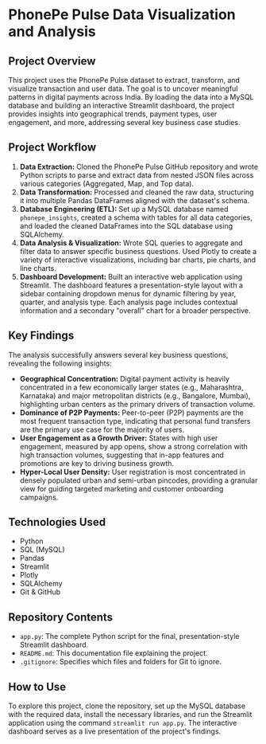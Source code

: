 # PhonePe Pulse Data Visualization and Analysis

## Project Overview

This project uses the PhonePe Pulse dataset to extract, transform, and visualize transaction and user data. The goal is to uncover meaningful patterns in digital payments across India. By loading the data into a MySQL database and building an interactive Streamlit dashboard, the project provides insights into geographical trends, payment types, user engagement, and more, addressing several key business case studies.

## Project Workflow

1.  **Data Extraction:** Cloned the PhonePe Pulse GitHub repository and wrote Python scripts to parse and extract data from nested JSON files across various categories (Aggregated, Map, and Top data).
2.  **Data Transformation:** Processed and cleaned the raw data, structuring it into multiple Pandas DataFrames aligned with the dataset's schema.
3.  **Database Engineering (ETL):** Set up a MySQL database named `phonepe_insights`, created a schema with tables for all data categories, and loaded the cleaned DataFrames into the SQL database using SQLAlchemy.
4.  **Data Analysis & Visualization:** Wrote SQL queries to aggregate and filter data to answer specific business questions. Used Plotly to create a variety of interactive visualizations, including bar charts, pie charts, and line charts.
5.  **Dashboard Development:** Built an interactive web application using Streamlit. The dashboard features a presentation-style layout with a sidebar containing dropdown menus for dynamic filtering by year, quarter, and analysis type. Each analysis page includes contextual information and a secondary "overall" chart for a broader perspective.

## Key Findings

The analysis successfully answers several key business questions, revealing the following insights:

* **Geographical Concentration:** Digital payment activity is heavily concentrated in a few economically larger states (e.g., Maharashtra, Karnataka) and major metropolitan districts (e.g., Bangalore, Mumbai), highlighting urban centers as the primary drivers of transaction volume.
* **Dominance of P2P Payments:** Peer-to-peer (P2P) payments are the most frequent transaction type, indicating that personal fund transfers are the primary use case for the majority of users.
* **User Engagement as a Growth Driver:** States with high user engagement, measured by app opens, show a strong correlation with high transaction volumes, suggesting that in-app features and promotions are key to driving business growth.
* **Hyper-Local User Density:** User registration is most concentrated in densely populated urban and semi-urban pincodes, providing a granular view for guiding targeted marketing and customer onboarding campaigns.

## Technologies Used

* Python
* SQL (MySQL)
* Pandas
* Streamlit
* Plotly
* SQLAlchemy
* Git & GitHub

## Repository Contents

* `app.py`: The complete Python script for the final, presentation-style Streamlit dashboard.
* `README.md`: This documentation file explaining the project.
* `.gitignore`: Specifies which files and folders for Git to ignore.

## How to Use

To explore this project, clone the repository, set up the MySQL database with the required data, install the necessary libraries, and run the Streamlit application using the command `streamlit run app.py`. The interactive dashboard serves as a live presentation of the project's findings.
